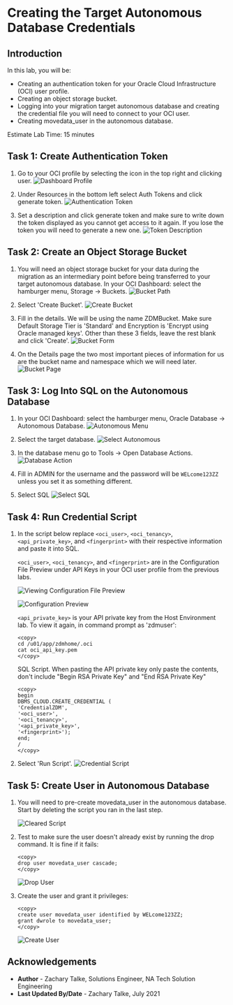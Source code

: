 # Creating the Target Autonomous Database Credentials

## Introduction
In this lab, you will be:
  * Creating an authentication token for your Oracle Cloud Infrastructure (OCI) user profile.
  * Creating an object storage bucket.
  * Logging into your migration target autonomous database and creating the credential file you will need to connect to your OCI user.
  * Creating movedata\_user in the autonomous database.

Estimate Lab Time: 15 minutes

## **Task 1: Create Authentication Token**
1. Go to your OCI profile by selecting the icon in the top right and clicking user.
    ![Dashboard Profile](./images/dashboard-profile.PNG)

2. Under Resources in the bottom left select Auth Tokens and click generate token.
    ![Authentication Token](./images/auth-token.PNG)

3. Set a description and click generate token and make sure to write down the token displayed as you cannot get access to it again. If you lose the token you will need to generate a new one.
    ![Token Description](./images/token-desc.PNG)

## **Task 2: Create an Object Storage Bucket**

1. You will need an object storage bucket for your data during the migration as an intermediary point before being transferred to your target autonomous database. In your OCI Dashboard: select the hamburger menu, Storage -> Buckets.
    ![Bucket Path](./images/bucket-path.PNG)

2. Select 'Create Bucket'.
    ![Create Bucket](./images/create-bucket.PNG)

3. Fill in the details. We will be using the name ZDMBucket. Make sure Default Storage Tier is 'Standard' and Encryption is 'Encrypt using Oracle managed keys'. Other than these 3 fields, leave the rest blank and click 'Create'.
    ![Bucket Form](./images/bucket-form.PNG)

4. On the Details page the two most important pieces of information for us are the bucket name and namespace which we will need later.
    ![Bucket Page](./images/bucket-page.PNG)

## **Task 3: Log Into SQL on the Autonomous Database**

1. In your OCI Dashboard: select the hamburger menu, Oracle Database -> Autonomous Database.
    ![Autonomous Menu](./images/menu-auton.PNG)

2. Select the target database.
    ![Select Autonomous](./images/select-auton.PNG)

3. In the database menu go to Tools -> Open Database Actions.
    ![Database Action](./images/db-action.PNG)

4. Fill in ADMIN for the username and the password will be `WELcome123ZZ` unless you set it as something different.

5. Select SQL
    ![Select SQL](./images/select-sql.PNG)


## **Task 4: Run Credential Script**
1. In the script below replace `<oci_user>`, `<oci_tenancy>`, `<api_private_key>`, and `<fingerprint>` with their respective information and paste it into SQL.

    `<oci_user>`, `<oci_tenancy>`, and `<fingerprint>` are in the Configuration File Preview under API Keys in your OCI user profile from the previous labs.

    ![Viewing Configuration File Preview](./images/view-config-prev.PNG)

    ![Configuration Preview](./images/config-prev.PNG)

    `<api_private_key>` is your API private key from the Host Environment lab. To view it again, in command prompt as 'zdmuser':

    ```
    <copy>
    cd /u01/app/zdmhome/.oci
    cat oci_api_key.pem
    </copy>
    ```

    SQL Script. When pasting the API private key only paste the contents, don't include "Begin RSA Private Key" and "End RSA Private Key"

    ```
    <copy>
    begin
    DBMS_CLOUD.CREATE_CREDENTIAL (
    'CredentialZDM',
    '<oci_user>',
    '<oci_tenancy>',
    '<api_private_key>',
    '<fingerprint>');
    end;
    /
    </copy>
    ```

2. Select 'Run Script'.
    ![Credential Script](./images/cred-script.PNG)

## **Task 5: Create User in Autonomous Database**
1. You will need to pre-create movedata\_user in the autonomous database. Start by deleting the script you ran in the last step.

    ![Cleared Script](./images/cleared-sql.PNG)

2. Test to make sure the user doesn't already exist by running the drop command. It is fine if it fails:

    ```
    <copy>
    drop user movedata_user cascade;
    </copy>
    ```

    ![Drop User](./images/drop-user.PNG)

3. Create the user and grant it privileges:

    ```
    <copy>
    create user movedata_user identified by WELcome123ZZ;
    grant dwrole to movedata_user;
    </copy>
    ```

    ![Create User](./images/create-user.PNG)


## Acknowledgements
* **Author** - Zachary Talke, Solutions Engineer, NA Tech Solution Engineering
* **Last Updated By/Date** - Zachary Talke, July 2021
